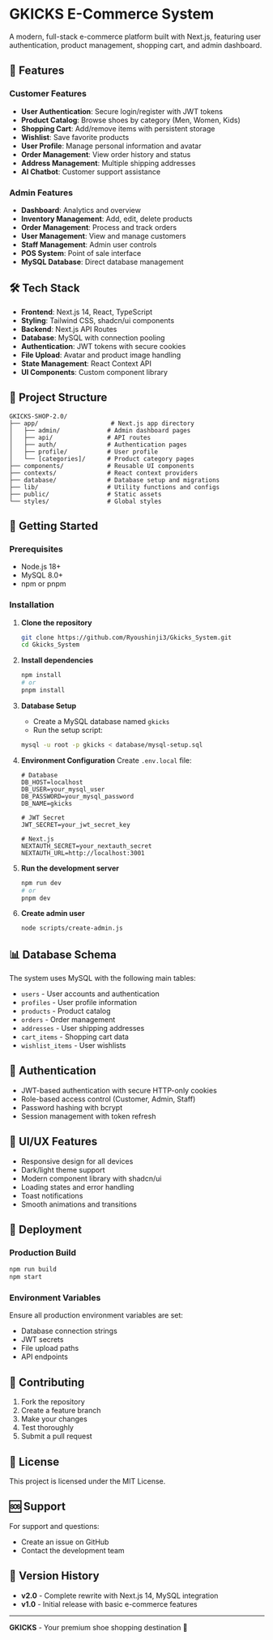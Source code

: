 # GKICKS E-Commerce System

A modern, full-stack e-commerce platform built with Next.js, featuring user authentication, product management, shopping cart, and admin dashboard.

## 🚀 Features

### Customer Features
- **User Authentication**: Secure login/register with JWT tokens
- **Product Catalog**: Browse shoes by category (Men, Women, Kids)
- **Shopping Cart**: Add/remove items with persistent storage
- **Wishlist**: Save favorite products
- **User Profile**: Manage personal information and avatar
- **Order Management**: View order history and status
- **Address Management**: Multiple shipping addresses
- **AI Chatbot**: Customer support assistance

### Admin Features
- **Dashboard**: Analytics and overview
- **Inventory Management**: Add, edit, delete products
- **Order Management**: Process and track orders
- **User Management**: View and manage customers
- **Staff Management**: Admin user controls
- **POS System**: Point of sale interface
- **MySQL Database**: Direct database management

## 🛠️ Tech Stack

- **Frontend**: Next.js 14, React, TypeScript
- **Styling**: Tailwind CSS, shadcn/ui components
- **Backend**: Next.js API Routes
- **Database**: MySQL with connection pooling
- **Authentication**: JWT tokens with secure cookies
- **File Upload**: Avatar and product image handling
- **State Management**: React Context API
- **UI Components**: Custom component library

## 📁 Project Structure

```
GKICKS-SHOP-2.0/
├── app/                    # Next.js app directory
│   ├── admin/             # Admin dashboard pages
│   ├── api/               # API routes
│   ├── auth/              # Authentication pages
│   ├── profile/           # User profile
│   └── [categories]/      # Product category pages
├── components/            # Reusable UI components
├── contexts/              # React context providers
├── database/              # Database setup and migrations
├── lib/                   # Utility functions and configs
├── public/                # Static assets
└── styles/                # Global styles
```

## 🚀 Getting Started

### Prerequisites
- Node.js 18+ 
- MySQL 8.0+
- npm or pnpm

### Installation

1. **Clone the repository**
   ```bash
   git clone https://github.com/Ryoushinji3/Gkicks_System.git
   cd Gkicks_System
   ```

2. **Install dependencies**
   ```bash
   npm install
   # or
   pnpm install
   ```

3. **Database Setup**
   - Create a MySQL database named `gkicks`
   - Run the setup script:
   ```bash
   mysql -u root -p gkicks < database/mysql-setup.sql
   ```

4. **Environment Configuration**
   Create `.env.local` file:
   ```env
   # Database
   DB_HOST=localhost
   DB_USER=your_mysql_user
   DB_PASSWORD=your_mysql_password
   DB_NAME=gkicks
   
   # JWT Secret
   JWT_SECRET=your_jwt_secret_key
   
   # Next.js
   NEXTAUTH_SECRET=your_nextauth_secret
   NEXTAUTH_URL=http://localhost:3001
   ```

5. **Run the development server**
   ```bash
   npm run dev
   # or
   pnpm dev
   ```

6. **Create admin user**
   ```bash
   node scripts/create-admin.js
   ```

## 📊 Database Schema

The system uses MySQL with the following main tables:
- `users` - User accounts and authentication
- `profiles` - User profile information
- `products` - Product catalog
- `orders` - Order management
- `addresses` - User shipping addresses
- `cart_items` - Shopping cart data
- `wishlist_items` - User wishlists

## 🔐 Authentication

- JWT-based authentication with secure HTTP-only cookies
- Role-based access control (Customer, Admin, Staff)
- Password hashing with bcrypt
- Session management with token refresh

## 🎨 UI/UX Features

- Responsive design for all devices
- Dark/light theme support
- Modern component library with shadcn/ui
- Loading states and error handling
- Toast notifications
- Smooth animations and transitions

## 🚀 Deployment

### Production Build
```bash
npm run build
npm start
```

### Environment Variables
Ensure all production environment variables are set:
- Database connection strings
- JWT secrets
- File upload paths
- API endpoints

## 🤝 Contributing

1. Fork the repository
2. Create a feature branch
3. Make your changes
4. Test thoroughly
5. Submit a pull request

## 📝 License

This project is licensed under the MIT License.

## 🆘 Support

For support and questions:
- Create an issue on GitHub
- Contact the development team

## 🔄 Version History

- **v2.0** - Complete rewrite with Next.js 14, MySQL integration
- **v1.0** - Initial release with basic e-commerce features

---

**GKICKS** - Your premium shoe shopping destination 👟